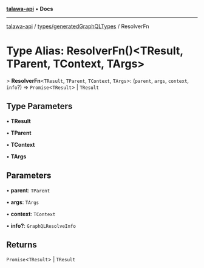 [**talawa-api**](../../../README.md) • **Docs**

***

[talawa-api](../../../modules.md) / [types/generatedGraphQLTypes](../README.md) / ResolverFn

# Type Alias: ResolverFn()\<TResult, TParent, TContext, TArgs\>

\> **ResolverFn**\<`TResult`, `TParent`, `TContext`, `TArgs`\>: (`parent`, `args`, `context`, `info`?) =\> `Promise`\<`TResult`\> \| `TResult`

## Type Parameters

• **TResult**

• **TParent**

• **TContext**

• **TArgs**

## Parameters

• **parent**: `TParent`

• **args**: `TArgs`

• **context**: `TContext`

• **info?**: `GraphQLResolveInfo`

## Returns

`Promise`\<`TResult`\> \| `TResult`

## Defined in

[src/types/generatedGraphQLTypes.ts:3224](https://github.com/PalisadoesFoundation/talawa-api/blob/67d017fd9312183a6b2bae1b160bc814f56ab5c2/src/types/generatedGraphQLTypes.ts#L3224)
